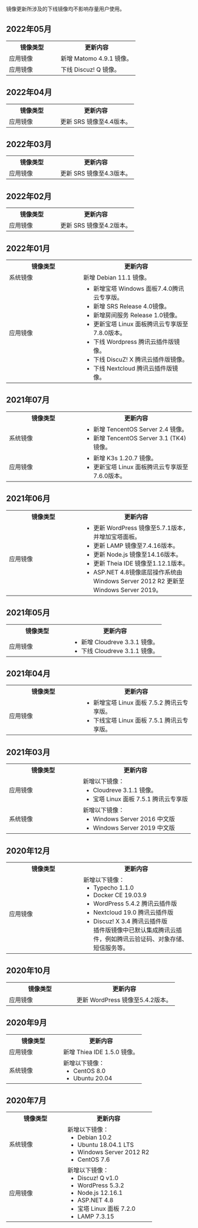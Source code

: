 <dx-alert infotype="explain" title="">
镜像更新所涉及的下线镜像均不影响存量用户使用。
</dx-alert>

## 2022年05月
<table>
    <tbody><tr><th style="width: 40%;">镜像类型</th><th style="width:60%;">更新内容</th></tr>
		<tr>
		<td>应用镜像</td>
		<td>新增 Matomo 4.9.1 镜像。</td>
		</tr>
  <tr>
		<td>应用镜像</td>
		<td>下线 Discuz! Q 镜像。</td>
		</tr>
</tbody></table>


## 2022年04月
<table>
    <tbody><tr><th style="width: 40%;">镜像类型</th><th style="width:60%;">更新内容</th></tr>
  <tr>
		<td>应用镜像</td>
		<td>更新 SRS 镜像至4.4版本。</td>
		</tr>
</tbody></table>

## 2022年03月
<table>
    <tbody><tr><th style="width: 40%;">镜像类型</th><th style="width:60%;">更新内容</th></tr>
  <tr>
		<td>应用镜像</td>
		<td>更新 SRS 镜像至4.3版本。</td>
		</tr>
</tbody></table>


## 2022年02月
<table>
    <tbody><tr><th style="width: 40%;">镜像类型</th><th style="width:60%;">更新内容</th></tr>
  <tr>
		<td>应用镜像</td>
		<td>更新 SRS 镜像至4.2版本。</td>
		</tr>
</tbody></table>

## 2022年01月
<table>
    <tbody><tr><th style="width: 40%;">镜像类型</th><th style="width:60%;">更新内容</th></tr>
  <tr>
	 <tr>
		<td>系统镜像</td>
		<td>新增 Debian 11.1 镜像。</td>
		</tr>
		<td>应用镜像</td>
		<td><ul class="params">
		<li>新增宝塔 Windows 面板7.4.0腾讯云专享版。</li> 
		<li>新增 SRS Release 4.0镜像。</li>
		<li>新增房间服务 Release 1.0镜像。</li>
		<li>更新宝塔 Linux 面板腾讯云专享版至7.8.0版本。</li>
		<li>下线  Wordpress 腾讯云插件版镜像。</li>
		<li>下线 DiscuZ! X 腾讯云插件版镜像。</li>
		<li>下线 Nextcloud 腾讯云插件版镜像。</li>
		</ul></td>
		</tr>
</tbody></table>


## 2021年07月
<table>
    <tbody><tr><th style="width: 40%;">镜像类型</th><th style="width:60%;">更新内容</th></tr>
		 <tr>
		<td>系统镜像</td>
		<td><ul class="params">
		<li>新增 TencentOS Server 2.4 镜像。</li>
		<li>新增 TencentOS Server 3.1 (TK4) 镜像。</li>
		</ul></td>
		</tr>
  <tr>
		<td>应用镜像</td>
		<td><ul class="params">
		<li> 新增 K3s 1.20.7 镜像。 </li>
		<li>更新宝塔 Linux 面板腾讯云专享版至7.6.0版本。</li>
		</ul></td>
		</tr>
</tbody></table>

## 2021年06月
<table>
    <tbody><tr><th style="width: 40%;">镜像类型</th><th style="width:60%;">更新内容</th></tr>
  <tr>
		<td>应用镜像</td>
		<td><ul class="params"><li>更新 WordPress 镜像至5.7.1版本，并增加宝塔面板。</li><li>更新 LAMP 镜像至7.4.16版本。</li>
		<li>更新 Node.js 镜像至14.16版本。</li><li>更新 Theia IDE 镜像至1.12.1版本。</li>
		<li>ASP.NET 4.8镜像底层操作系统由 Windows Server 2012 R2 更新至 Windows Server 2019。</li>
		</ul></td>
		</tr>
</tbody></table>

## 2021年05月
<table>
    <tbody><tr><th style="width: 40%;">镜像类型</th><th style="width:60%;">更新内容</th></tr>
  <tr>
		<td>应用镜像</td>
		<td><ul class="params"><li>新增 Cloudreve 3.3.1 镜像。</li><li>下线 Cloudreve 3.1.1 镜像。</li></ul></td>
		</tr>
</tbody></table>

## 2021年04月
<table>
    <tbody><tr><th style="width: 40%;">镜像类型</th><th style="width:60%;">更新内容</th></tr>
  <tr>
		<td>应用镜像</td>
		<td><ul class="params"><li>新增宝塔 Linux 面板 7.5.2 腾讯云专享版。</li><li>下线宝塔 Linux 面板 7.5.1 腾讯云专享版。</li></ul></td>
		</tr>
</tbody></table>


## 2021年03月
<table>
    <tbody><tr><th style="width: 40%;">镜像类型</th><th style="width:60%;">更新内容</th></tr>
  <tr>
		<td>应用镜像</td>
		<td>新增以下镜像：<ul class="params"><li> Cloudreve 3.1.1 镜像。</li><li>宝塔 Linux 面板 7.5.1 腾讯云专享版</li></ul></td>
		</tr>
		 <tr>
		<td>系统镜像</td>
		<td>新增以下镜像：<ul class="params"><li>Windows Server 2016 中文版</li><li>Windows Server 2019 中文版</li></ul></td>
		</tr>
</tbody></table>

## 2020年12月
<table>
    <tbody><tr><th style="width: 40%;">镜像类型</th><th style="width:60%;">更新内容</th></tr>
<tr>
		<td>应用镜像</td>
		<td>新增以下镜像：<ul class="params"><li>Typecho 1.1.0</li>
		<li>Docker CE 19.03.9</li>
		<li>WordPress 5.4.2 腾讯云插件版</li>
		<li>Nextcloud 19.0 腾讯云插件版</li>
		<li>Discuz! X 3.4 腾讯云插件版</li>
		插件版镜像中已默认集成腾讯云插件，例如腾讯云验证码、对象存储、短信服务等。
		</ul></td>
		</tr>
</tbody></table>

## 2020年10月
<table>
    <tbody><tr><th style="width: 40%;">镜像类型</th><th style="width:60%;">更新内容</th></tr>
  <tr>
		<td>应用镜像</td>
		<td>更新 WordPress 镜像至5.4.2版本。</td>
		</tr>
</tbody></table>


## 2020年9月
<table>
    <tbody><tr><th style="width: 40%;">镜像类型</th><th style="width:60%;">更新内容</th></tr>
		<tr>
		<td>应用镜像</td>
		<td>新增 Thiea IDE 1.5.0 镜像。</td>
		</tr>
    <tr>
		<td>系统镜像</td>
		<td>新增以下镜像：<ul class="params"><li>CentOS 8.0</li><li>Ubuntu 20.04</li></ul></td>
		</tr>
</tbody></table>

## 2020年7月
<table>
    <tbody><tr><th style="width: 40%;">镜像类型</th><th style="width:60%;">更新内容</th></tr>
    <tr>
		<td>系统镜像</td>
		<td>新增以下镜像：
		<ul class="params">
		<li> Debian 10.2</li>
		<li> Ubuntu 18.04.1 LTS</li>
		<li> Windows Server 2012 R2 </li>
		<li>CentOS 7.6</li>
		</td>
		</tr>
    <tr>
		<td>应用镜像</td>
		<td>新增以下镜像：
		<ul class="params">
		<li>Discuz! Q v1.0</li>
		<li>WordPress 5.3.2</li><li> Node.js 12.16.1 </li>
		<li>ASP.NET 4.8</li><li>宝塔 Linux 面板 7.2.0 </li><li> LAMP 7.3.15 </li>
		</td></tr>
</tbody></table>


<style>
 .params{margin:0px !important}
</style>
